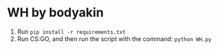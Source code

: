 # WH by bodyakin
1. Run `pip install -r requirements.txt`
2. Run CS:GO, and then run the script with the command: `python WH.py`
